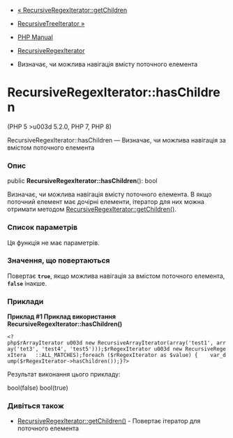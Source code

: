 - [«
RecursiveRegexIterator::getChildren](recursiveregexiterator.getchildren.md)
- [RecursiveTreeIterator »](class.recursivetreeiterator.md)

- [PHP Manual](index.md)
- [RecursiveRegexIterator](class.recursiveregexiterator.md)
- Визначає, чи можлива навігація вмісту поточного елемента

# RecursiveRegexIterator::hasChildren

(PHP 5 \>u003d 5.2.0, PHP 7, PHP 8)

RecursiveRegexIterator::hasChildren — Визначає, чи можлива навігація
за вмістом поточного елемента

### Опис

public **RecursiveRegexIterator::hasChildren**(): bool

Визначає, чи можлива навігація вмісту поточного елемента. В
якщо поточний елемент має дочірні елементи, ітератор для них
можна отримати методом
[RecursiveRegexIterator::getChildren()](recursiveregexiterator.getchildren.md).

### Список параметрів

Ця функція не має параметрів.

### Значення, що повертаються

Повертає **`true`**, якщо можлива навігація за вмістом поточного
елемента, **`false`** інакше.

### Приклади

**Приклад #1 Приклад використання
**RecursiveRegexIterator::hasChildren()****

` <?php$rArrayIterator u003d new RecursiveArrayIterator(array('test1', array('tet3', 'test4', 'test5')));$rRegexIterator u003d new RecursiveRegexItera   ::ALL_MATCHES);foreach ($rRegexIterator as $value) {    var_dump($rRegexIterator->hasChildren());}?> `

Результат виконання цього прикладу:

bool(false)
bool(true)

### Дивіться також

- [RecursiveRegexIterator::getChildren()](recursiveregexiterator.getchildren.md) -
Повертає ітератор для поточного елемента
